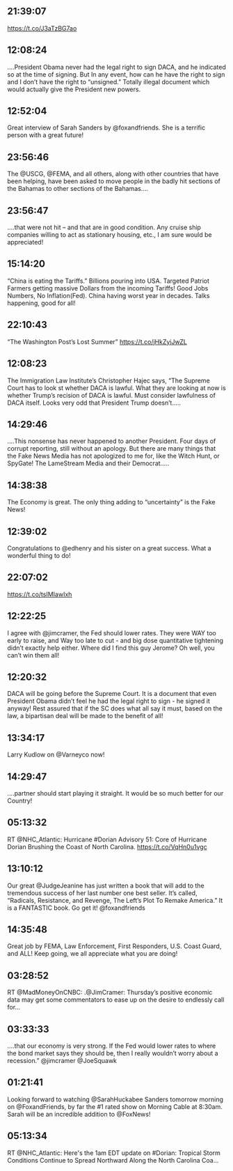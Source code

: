 ## 21:39:07
https://t.co/J3aTzBG7ao
## 12:08:24
....President Obama never had the legal right to sign DACA, and he indicated so at the time of signing. But In any event, how can he have the right to sign and I don’t have the right to “unsigned.” Totally illegal document which would actually give the President new powers.
## 12:52:04
Great interview of Sarah Sanders by @foxandfriends. She is a terrific person with a great future!
## 23:56:46
The @USCG, @FEMA, and all others, along with other countries that have been helping, have been asked to move people in the badly hit sections of the Bahamas to other sections of the Bahamas....
## 23:56:47
....that were not hit – and that are in good condition. Any cruise ship companies willing to act as stationary housing, etc., I am sure would be appreciated!
## 15:14:20
“China is eating the Tariffs.” Billions pouring into USA. Targeted Patriot Farmers getting massive Dollars from the incoming Tariffs! Good Jobs Numbers, No Inflation(Fed). China having worst year in decades. Talks happening, good for all!
## 22:10:43
“The Washington Post’s Lost Summer” https://t.co/jHkZyiJwZL
## 12:08:23
The Immigration Law Institute’s Christopher Hajec says, “The Supreme Court has to look st whether DACA is lawful. What they are looking at now is whether Trump’s recision of DACA is lawful. Must consider lawfulness of DACA itself. Looks very odd that President Trump doesn’t.....
## 14:29:46
....This nonsense has never happened to another President. Four days of corrupt reporting, still without an apology. But there are many things that the Fake News Media has not apologized to me for, like the Witch Hunt, or SpyGate! The LameStream Media and their Democrat.....
## 14:38:38
The Economy is great. The only thing adding to “uncertainty” is the Fake News!
## 12:39:02
Congratulations to @edhenry and his sister on a great success. What a wonderful thing to do!
## 22:07:02
https://t.co/tsIMIawIxh
## 12:22:25
I agree with @jimcramer, the Fed should lower rates. They were WAY too early to raise, and Way too late to cut - and big dose quantitative tightening didn’t exactly help either. Where did I find this guy Jerome? Oh well, you can’t win them all!
## 12:20:32
DACA will be going before the Supreme Court. It is a document that even President Obama didn’t feel he had the legal right to sign - he signed it anyway! Rest assured that if the SC does what all say it must, based on the law, a bipartisan deal will be made to the benefit of all!
## 13:34:17
Larry Kudlow on @Varneyco now!
## 14:29:47
....partner should start playing it straight. It would be so much better for our Country!
## 05:13:32
RT @NHC_Atlantic: Hurricane #Dorian Advisory 51: Core of Hurricane Dorian Brushing the Coast of North Carolina. https://t.co/VqHn0u1vgc
## 13:10:12
Our great @JudgeJeanine has just written a book that will add to the tremendous success of her last number one best seller. It’s called, “Radicals, Resistance, and Revenge, The Left’s Plot To Remake America.” It is a FANTASTIC book. Go get it! @foxandfriends
## 14:35:48
Great job by FEMA, Law Enforcement, First Responders, U.S. Coast Guard, and ALL! Keep going, we all appreciate what you are doing!
## 03:28:52
RT @MadMoneyOnCNBC: .@JimCramer: Thursday’s positive economic data may get some commentators to ease up on the desire to endlessly call for…
## 03:33:33
....that our economy is very strong. If the Fed would lower rates to where the bond market says they should be, then I really wouldn’t worry about a recession.” @jimcramer @JoeSquawk
## 01:21:41
Looking forward to watching @SarahHuckabee Sanders tomorrow morning on @FoxandFriends, by far the #1 rated show on Morning Cable at 8:30am. Sarah will be an incredible addition to @FoxNews!
## 05:13:34
RT @NHC_Atlantic: Here's the 1am EDT update on #Dorian: Tropical Storm Conditions Continue to Spread Northward Along the North Carolina Coa…
